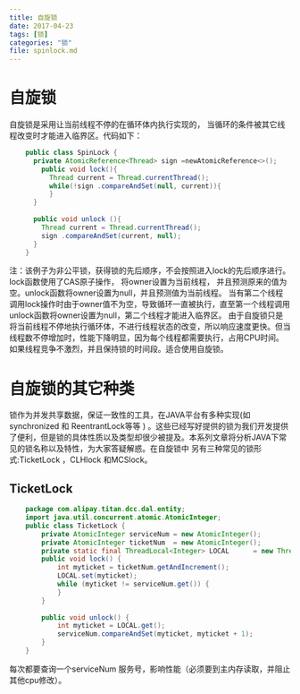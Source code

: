 ```yaml
---
title: 自旋锁
date: 2017-04-23
tags: [锁]
categories: "锁"
file: spinlock.md
---
```

# 自旋锁
自旋锁是采用让当前线程不停的在循环体内执行实现的， 当循环的条件被其它线程改变时才能进入临界区。代码如下： 
```java
 	public class SpinLock { 	 
	  private AtomicReference<Thread> sign =newAtomicReference<>(); 	 
 	    public void lock(){
 	      Thread current = Thread.currentThread();
 	      while(!sign .compareAndSet(null, current)){
 	      }
 	  }
 	 
 	  public void unlock (){
 	    Thread current = Thread.currentThread();
 	    sign .compareAndSet(current, null);
 	  }
 	}
```
注：该例子为非公平锁，获得锁的先后顺序，不会按照进入lock的先后顺序进行。
lock函数使用了CAS原子操作， 将owner设置为当前线程， 并且预测原来的值为空。unlock函数将owner设置为null，并且预测值为当前线程。
当有第二个线程调用lock操作时由于owner值不为空，导致循环一直被执行，直至第一个线程调用unlock函数将owner设置为null，第二个线程才能进入临界区。
由于自旋锁只是将当前线程不停地执行循环体，不进行线程状态的改变，所以响应速度更快。但当线程数不停增加时，性能下降明显，因为每个线程都需要执行，占用CPU时间。
如果线程竞争不激烈，并且保持锁的时间段。适合使用自旋锁。
# 自旋锁的其它种类
锁作为并发共享数据，保证一致性的工具，在JAVA平台有多种实现(如 synchronized 和 ReentrantLock等等 ) 。这些已经写好提供的锁为我们开发提供了便利，但是锁的具体性质以及类型却很少被提及。本系列文章将分析JAVA下常见的锁名称以及特性，为大家答疑解惑。在自旋锁中 另有三种常见的锁形式:TicketLock ，CLHlock 和MCSlock。
## TicketLock
```java
 	package com.alipay.titan.dcc.dal.entity; 	 
 	import java.util.concurrent.atomic.AtomicInteger; 	 
 	public class TicketLock {
 	    private AtomicInteger serviceNum = new AtomicInteger();
 	    private AtomicInteger ticketNum  = new AtomicInteger();
 	    private static final ThreadLocal<Integer> LOCAL      = new ThreadLocal<Integer>();
 	    public void lock() {
 	        int myticket = ticketNum.getAndIncrement();
 	        LOCAL.set(myticket);
 	        while (myticket != serviceNum.get()) {
 	        }
 	    }
 	 
 	    public void unlock() {
 	        int myticket = LOCAL.get();
 	        serviceNum.compareAndSet(myticket, myticket + 1);
 	    }
 	}
```
每次都要查询一个serviceNum 服务号，影响性能（必须要到主内存读取，并阻止其他cpu修改）。